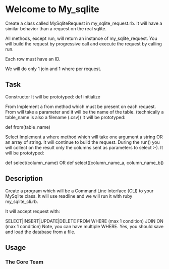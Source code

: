 # Welcome to My_sqlite
Create a class called MySqliteRequest in my_sqlite_request.rb. It will have a similar behavior than a request on the real sqlite.

All methods, except run, will return an instance of my_sqlite_request. You will build the request by progressive call and execute the request by calling run.

Each row must have an ID.

We will do only 1 join and 1 where per request.
## Task	
Constructor It will be prototyped:
def initialize

From Implement a from method which must be present on each request. From will take a parameter and it will be the name of the table. (technically a table_name is also a filename (.csv))
It will be prototyped:

def from(table_name)

Select Implement a where method which will take one argument a string OR an array of string. It will continue to build the request. During the run() you will collect on the result only the columns sent as parameters to select :-).
It will be prototyped:

def select(column_name) OR def select([column_name_a, column_name_b])


## Description	
 Create a program which will be a Command Line Interface (CLI) to your MySqlite class. It will use readline and we will run it with ruby my_sqlite_cli.rb.

It will accept request with:

SELECT|INSERT|UPDATE|DELETE
FROM
WHERE (max 1 condition)
JOIN ON (max 1 condition) Note, you can have multiple WHERE. Yes, you should save and load the database from a file.
## Usage

### The Core Team